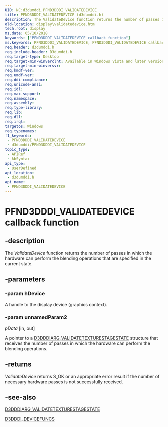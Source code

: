 ```yaml
---
UID: NC:d3dumddi.PFND3DDDI_VALIDATEDEVICE
title: PFND3DDDI_VALIDATEDEVICE (d3dumddi.h)
description: The ValidateDevice function returns the number of passes in which the hardware can perform the blending operations that are specified in the current state.
old-location: display\validatedevice.htm
tech.root: display
ms.date: 05/10/2018
keywords: ["PFND3DDDI_VALIDATEDEVICE callback function"]
ms.keywords: PFND3DDDI_VALIDATEDEVICE, PFND3DDDI_VALIDATEDEVICE callback, UserModeDisplayDriver_Functions_37e253ca-1d0f-4896-aaad-4c36053877c5.xml, ValidateDevice, ValidateDevice callback function [Display Devices], d3dumddi/ValidateDevice, display.validatedevice
req.header: d3dumddi.h
req.include-header: D3dumddi.h
req.target-type: Desktop
req.target-min-winverclnt: Available in Windows Vista and later versions of the Windows operating systems.
req.target-min-winversvr: 
req.kmdf-ver: 
req.umdf-ver: 
req.ddi-compliance: 
req.unicode-ansi: 
req.idl: 
req.max-support: 
req.namespace: 
req.assembly: 
req.type-library: 
req.lib: 
req.dll: 
req.irql: 
targetos: Windows
req.typenames: 
f1_keywords:
 - PFND3DDDI_VALIDATEDEVICE
 - d3dumddi/PFND3DDDI_VALIDATEDEVICE
topic_type:
 - APIRef
 - kbSyntax
api_type:
 - UserDefined
api_location:
 - d3dumddi.h
api_name:
 - PFND3DDDI_VALIDATEDEVICE
---
```


# PFND3DDDI_VALIDATEDEVICE callback function


## -description

The <i>ValidateDevice</i> function returns the number of passes in which the hardware can perform the blending operations that are specified in the current state.

## -parameters

### -param hDevice

A handle to the display device (graphics context).

### -param unnamedParam2

*pData* [in, out]

A pointer to a <a href="/windows-hardware/drivers/ddi/d3dumddi/ns-d3dumddi-_d3dddiarg_validatetexturestagestate">D3DDDIARG_VALIDATETEXTURESTAGESTATE</a> structure that receives the number of passes in which the hardware can perform the blending operations.

## -returns

<i>ValidateDevice</i> returns S_OK or an appropriate error result if the number of necessary hardware passes is not successfully received.

## -see-also

<a href="/windows-hardware/drivers/ddi/d3dumddi/ns-d3dumddi-_d3dddiarg_validatetexturestagestate">D3DDDIARG_VALIDATETEXTURESTAGESTATE</a>



<a href="/windows-hardware/drivers/ddi/d3dumddi/ns-d3dumddi-_d3dddi_devicefuncs">D3DDDI_DEVICEFUNCS</a>

